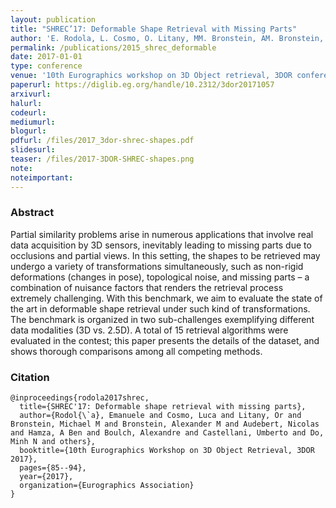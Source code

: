 ```yaml
---
layout: publication
title: "SHREC’17: Deformable Shape Retrieval with Missing Parts"
author: 'E. Rodola, L. Cosmo, O. Litany, MM. Bronstein, AM. Bronstein, N. Audebert, A. Ben Hamza, A. Boulch, U. Castellani, MN. Do and others'
permalink: /publications/2015_shrec_deformable
date: 2017-01-01
type: conference
venue: '10th Eurographics workshop on 3D Object retrieval, 3DOR	conference'
paperurl: https://diglib.eg.org/handle/10.2312/3dor20171057
arxivurl: 
halurl: 
codeurl: 
mediumurl: 
blogurl: 
pdfurl: /files/2017_3dor-shrec-shapes.pdf
slidesurl: 
teaser: /files/2017-3DOR-SHREC-shapes.png
note:
noteimportant: 
---
```


												
### Abstract

Partial similarity problems arise in numerous applications that involve real data acquisition by 3D sensors, inevitably leading
to missing parts due to occlusions and partial views. In this setting, the shapes to be retrieved may undergo a variety of
transformations simultaneously, such as non-rigid deformations (changes in pose), topological noise, and missing parts – a
combination of nuisance factors that renders the retrieval process extremely challenging. With this benchmark, we aim to
evaluate the state of the art in deformable shape retrieval under such kind of transformations. The benchmark is organized in
two sub-challenges exemplifying different data modalities (3D vs. 2.5D). A total of 15 retrieval algorithms were evaluated in
the contest; this paper presents the details of the dataset, and shows thorough comparisons among all competing methods.

### Citation

```
@inproceedings{rodola2017shrec,
  title={SHREC'17: Deformable shape retrieval with missing parts},
  author={Rodol{\`a}, Emanuele and Cosmo, Luca and Litany, Or and Bronstein, Michael M and Bronstein, Alexander M and Audebert, Nicolas and Hamza, A Ben and Boulch, Alexandre and Castellani, Umberto and Do, Minh N and others},
  booktitle={10th Eurographics Workshop on 3D Object Retrieval, 3DOR 2017},
  pages={85--94},
  year={2017},
  organization={Eurographics Association}
}
```
